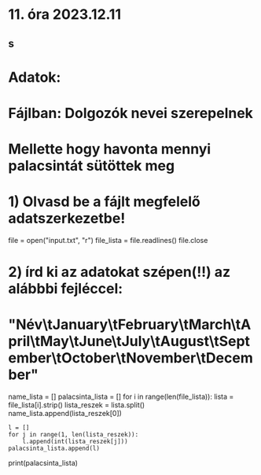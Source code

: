 # 11. óra 2023.12.11

## s

# Adatok:
#   Fájlban:    Dolgozók nevei szerepelnek
#               Mellette hogy havonta mennyi palacsintát sütöttek meg

# 1) Olvasd be a fájlt megfelelő adatszerkezetbe!
file = open("input.txt", "r")
file_lista = file.readlines()
file.close

# 2) írd ki az adatokat szépen(!!) az alábbbi fejléccel:
#       "Név\tJanuary\tFebruary\tMarch\tApril\tMay\tJune\tJuly\tAugust\tSeptember\tOctober\tNovember\tDecember"

name_lista = []
palacsinta_lista = []
for i in range(len(file_lista)):
    lista = file_lista[i].strip()
    lista_reszek = lista.split()
    name_lista.append(lista_reszek[0])

    l = []
    for j in range(1, len(lista_reszek)):
        l.append(int(lista_reszek[j]))
    palacsinta_lista.append(l)

print(palacsinta_lista)
